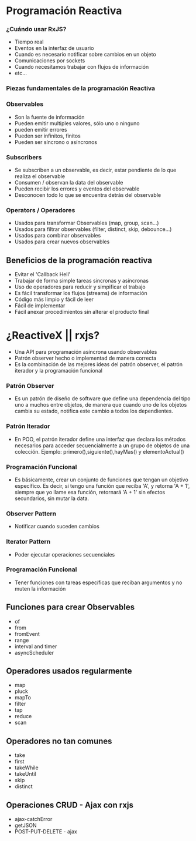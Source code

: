 # Programación Reactiva

### ¿Cuándo usar RxJS?
- Tiempo real
- Eventos en la interfaz de usuario
- Cuando es necesario notificar sobre cambios en un objeto
- Comunicaciones por sockets
- Cuando necesitamos trabajar con flujos de información
- etc...

### Piezas fundamentales de la programación Reactiva

### Observables
- Son la fuente de información
- Pueden emitir multiples valores, sólo uno o ninguno
- pueden emitir errores
- Pueden ser infinitos, finitos
- Pueden ser síncrono o asíncronos

### Subscribers
- Se subscriben a un observable, es decir, estar pendiente de lo que realiza el observable
- Consumen / observan la data del observable
- Pueden recibir los errores y eventos del observable
- Desconocen todo lo que se encuentra detrás del observable

### Operators / Operadores
- Usados para transformar Observables (map, group, scan...)
- Usados para filtrar observables (filter, distinct, skip, debounce...)
- Usados para combinar observables
- Usados para crear nuevos observables

## Beneficios de la programación reactiva
- Evitar el 'Callback Hell'
- Trabajar de forma simple tareas sincronas y asíncronas
- Uso de operadores para reducir y simpificar el trabajo
- Es fácil transformar los flujos (streams) de información
- Código más limpio y fácil de leer
- Fácil de implementar
- Fácil anexar procedimientos sin alterar el producto final

# ¿ReactiveX || rxjs?
- Una API para programación asíncrona usando observables
- Patrón observer hecho o implementad de manera correcta
- Es la combinación de las mejores ideas del patrón observer, el patrón iterador y la programación funcional

### Patrón Observer
- Es un patrón de diseño de software que define una dependencia del tipo uno a muchos entre objetos, de manera que cuando uno de los objetos cambia su estado, notifica este cambio a todos los dependientes.

### Patrón Iterador
- En POO, el patrón iterador define una interfaz que declara los métodos necesarios para acceder secuencialmente a un grupo de objetos de una colección.
Ejemplo:
primero(),siguiente(),hayMas() y elementoActual()

### Programación Funcional
- Es básicamente, crear un conjunto de funciones que tengan un objetivo específico. Es decir, si tengo una función que reciba 'A', y retorna 'A + 1', siempre que yo llame esa función, retornará 'A + 1' sin efectos secundarios, sin mutar la data.

### Observer Pattern
- Notificar cuando suceden cambios

### Iterator Pattern
- Poder ejecutar operaciones secuenciales

### Programación Funcional
- Tener funciones con tareas específicas que reciban argumentos y no muten la información

## Funciones para crear Observables
- of
- from
- fromEvent
- range
- interval and timer
- asyncScheduler

## Operadores usados regularmente
- map
- pluck
- mapTo
- filter
- tap
- reduce
- scan

## Operadores no tan comunes
- take
- first
- takeWhile
- takeUntil
- skip
- distinct

## Operaciones CRUD - Ajax con rxjs
- ajax-catchError
- getJSON
- POST-PUT-DELETE - ajax
